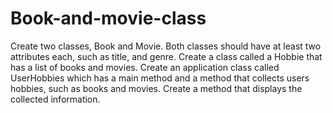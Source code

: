 # Book-and-movie-class

Create two classes, Book and Movie. Both classes should have at least two attributes each, 
such as title, and genre. Create a class called a Hobbie that has a list of books and movies. 
Create an application class called UserHobbies which has a main method and a method that collects 
users hobbies, such as books  and movies. Create a method that displays the collected information.
